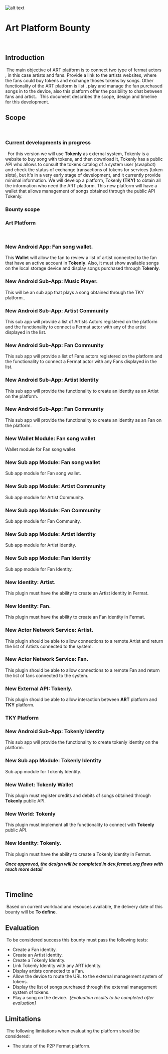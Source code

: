 ![alt text](https://github.com/bitDubai/media-kit/blob/master/MediaKit/Fermat%20Branding/Fermat%20Logotype/Fermat_Logo_3D.png "Fermat Logo")
​
# Art Platform Bounty
​
## Introduction
​
The main objective of ART platform is to connect two type of fermat actors , in this case artists and fans. Provide a link to the artists websites, where the fans could buy tokens and exchange thoses tokens by songs. Other  functionality of the ART platform is list , play and manage the fan purchased songs in to the device, also this platform offer the posibility to chat between fans and artist..
​
This document describes the scope, design and timeline for this development.
​
## Scope
​
### Current developments in progress
​
​
For this version we will use **Tokenly** as external system, Tokenly is a website to buy  song with tokens, and then download it, Tokenly has a public API who allows to consult the tokens catalog of a system user (swapbot) and check the status of exchange transactions of tokens for services (token slots),  but it's in a very early stage of development, and it currently provide minimal information. We will develop a platform, Tokenly  **(TKY)** to obtain all the information who need the ART platform. This new platform will have a wallet that allows management of songs obtained through the public API Tokenly.
​
​
### Bounty scope

### Art Platform
​
### New Android App: Fan song wallet.
This **Wallet** will allow the fan to review a list of artist connected to the fan that have an active account in **Tokenly**. Also, it must show available songs on the local storage device and display songs purchased through **Tokenly**.

### New Android Sub-App: Music Player.
This will be an sub app that plays a song obtained through the TKY platform..
​
### New Android Sub-App: Artist Community
This sub app will provide a list of Artists Actors registered on the platform and the functionality to connect a Fermat actor with any of the artist displayed in the list.
​
### New Android Sub-App: Fan Community
This sub app will provide a list of Fans actors registered on the platform and the functionality to connect a Fermat actor with any Fans displayed in the list.
​
### New Android Sub-App: Artist Identity
This sub app will provide the functionality to create an identity as an Artist on the platform.
​
### New Android Sub-App: Fan Community
This sub app will provide the functionality to create an identity as an Fan on the platform.
​
### New Wallet Module: Fan song wallet
Wallet module for Fan song wallet.

### New Sub app Module: Fan song wallet
Sub app module for Fan song wallet.
​
### New Sub app Module: Artist Community
Sub app module for Artist Community.
​
### New Sub app Module: Fan Community
Sub app module for Fan Community.
​
### New Sub app Module: Artist Identity
Sub app module for Artist Identity.
​
### New Sub app Module: Fan Identity
Sub app module for Fan Identity.
​
### New Identity: Artist.
This plugin must have the ability to create an Artist identity in Fermat.
​
### New Identity: Fan.
This plugin must have the ability to create an Fan identity in Fermat.
​
### New Actor Network Service: Artist.
This plugin should be able to allow connections to a remote Artist and return the list of Artists connected to the system.
​
### New Actor Network Service: Fan.
This plugin should be able to allow connections to a remote Fan and return the list of fans connected to the system.

### New External API: Tokenly.
This plugin should be able to allow interaction between **ART** platform and **TKY** platform.

### TKY Platform

### New Android Sub-App: Tokenly Identity
This sub app will provide the functionality to create tokenly identity on the platform.

### New Sub app Module: Tokenly Identity
Sub app module for Tokenly Identity.

### New Wallet: Tokenly Wallet
This plugin must register credits and debits of songs obtained through **Tokenly** public API.
​
### New World: Tokenly
This plugin must implement all the functionality to connect with **Tokenly** public API.

### New Identity: Tokenly.
This plugin must have the ability to create a Tokenly identity in Fermat.

***Once approved, the design will be completed in dev.fermat.org flows with much more detail***
     
​
## Timeline
​
Based on current workload and resouces available, the delivery date of this bounty will be **To define**.
​
## Evaluation
​
To be considered success this bounty must pass the following tests:
​
​
* Create a Fan identity.
* Create an Artist identity.
* Create a Tokenly Identity.
* Link Tokenly Identity with any ART identity.
* Display artists connected to a Fan.
* Allow the device to route the URL to the external management system of tokens.
* Display the list of songs purchased through the external management system of tokens.
* Play a song on the device.
​
*[Evaluation results to be completed after evaluation]*
​
## Limitations
​
The following limitations when evaluating the platform should be considered:
​
​
* The state of the P2P Fermat platform.
